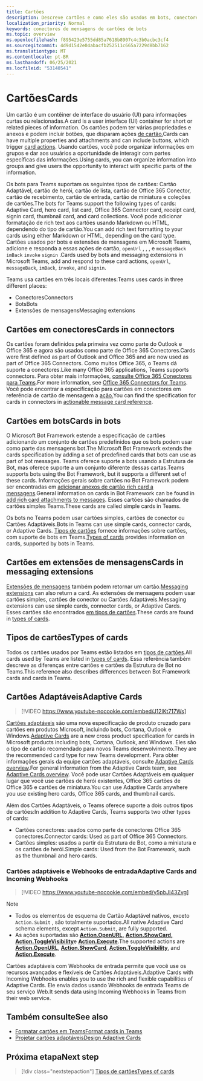 ```yaml
---
title: Cartões
description: Descreve cartões e como eles são usados em bots, conectores e extensões de mensagens
localization_priority: Normal
keywords: conectores de mensagens de cartões de bots
ms.topic: overview
ms.openlocfilehash: f895423e5755dd85a7618b8907c4c3b0acbc3cf4
ms.sourcegitcommit: 4d9d1542e04abacfb252511c665a7229d8bb7162
ms.translationtype: MT
ms.contentlocale: pt-BR
ms.lasthandoff: 06/25/2021
ms.locfileid: "53140541"
---
```

# <a name="cards"></a><span data-ttu-id="49a5b-104">Cartões</span><span class="sxs-lookup"><span data-stu-id="49a5b-104">Cards</span></span>

<span data-ttu-id="49a5b-105">Um cartão é um contêiner de interface do usuário (UI) para informações curtas ou relacionadas.</span><span class="sxs-lookup"><span data-stu-id="49a5b-105">A card is a user interface (UI) container for short or related pieces of information.</span></span> <span data-ttu-id="49a5b-106">Os cartões podem ter várias propriedades e anexos e podem incluir botões, que disparam ações [de cartão.](~/task-modules-and-cards/cards/cards-actions.md)</span><span class="sxs-lookup"><span data-stu-id="49a5b-106">Cards can have multiple properties and attachments and can include buttons, which trigger [card actions](~/task-modules-and-cards/cards/cards-actions.md).</span></span> <span data-ttu-id="49a5b-107">Usando cartões, você pode organizar informações em grupos e dar aos usuários a oportunidade de interagir com partes específicas das informações.</span><span class="sxs-lookup"><span data-stu-id="49a5b-107">Using cards, you can organize information into groups and give users the opportunity to interact with specific parts of the information.</span></span>

<span data-ttu-id="49a5b-108">Os bots para Teams suportam os seguintes tipos de cartões: Cartão Adaptável, cartão de herói, cartão de lista, cartão de Office 365 Conector, cartão de recebimento, cartão de entrada, cartão de miniatura e coleções de cartões.</span><span class="sxs-lookup"><span data-stu-id="49a5b-108">The bots for Teams support the following types of cards: Adaptive Card, hero card, list card, Office 365 Connector card, receipt card, signin card, thumbnail card, and card collections.</span></span> <span data-ttu-id="49a5b-109">Você pode adicionar formatação de rich text aos cartões usando Markdown ou HTML, dependendo do tipo de cartão.</span><span class="sxs-lookup"><span data-stu-id="49a5b-109">You can add rich text formatting to your cards using either Markdown or HTML, depending on the card type.</span></span> <span data-ttu-id="49a5b-110">Cartões usados por bots e extensões de mensagens em Microsoft Teams, adicione e responda a essas ações de cartão, `openUrl` , , , e `messageBack` `imBack` `invoke` `signin` .</span><span class="sxs-lookup"><span data-stu-id="49a5b-110">Cards used by bots and messaging extensions in Microsoft Teams, add and respond to these card actions, `openUrl`, `messageBack`, `imBack`, `invoke`, and `signin`.</span></span>

<span data-ttu-id="49a5b-111">Teams usa cartões em três locais diferentes:</span><span class="sxs-lookup"><span data-stu-id="49a5b-111">Teams uses cards in three different places:</span></span>

* <span data-ttu-id="49a5b-112">Conectores</span><span class="sxs-lookup"><span data-stu-id="49a5b-112">Connectors</span></span>
* <span data-ttu-id="49a5b-113">Bots</span><span class="sxs-lookup"><span data-stu-id="49a5b-113">Bots</span></span>
* <span data-ttu-id="49a5b-114">Extensões de mensagens</span><span class="sxs-lookup"><span data-stu-id="49a5b-114">Messaging extensions</span></span>

## <a name="cards-in-connectors"></a><span data-ttu-id="49a5b-115">Cartões em conectores</span><span class="sxs-lookup"><span data-stu-id="49a5b-115">Cards in connectors</span></span>

<span data-ttu-id="49a5b-116">Os cartões foram definidos pela primeira vez como parte do Outlook e Office 365 e agora são usados como parte de Office 365 Conectores.</span><span class="sxs-lookup"><span data-stu-id="49a5b-116">Cards were first defined as part of Outlook and Office 365 and are now used as part of Office 365 Connectors.</span></span> <span data-ttu-id="49a5b-117">Como muitos Office 365, o Teams dá suporte a conectores.</span><span class="sxs-lookup"><span data-stu-id="49a5b-117">Like many Office 365 applications, Teams supports connectors.</span></span> <span data-ttu-id="49a5b-118">Para obter mais informações, [consulte Office 365 Conectores para Teams](~/webhooks-and-connectors/what-are-webhooks-and-connectors.md).</span><span class="sxs-lookup"><span data-stu-id="49a5b-118">For more information, see [Office 365 Connectors for Teams](~/webhooks-and-connectors/what-are-webhooks-and-connectors.md).</span></span> <span data-ttu-id="49a5b-119">Você pode encontrar a especificação para cartões em conectores em referência de cartão de mensagem a [ação.](/outlook/actionable-messages/card-reference)</span><span class="sxs-lookup"><span data-stu-id="49a5b-119">You can find the specification for cards in connectors in [actionable message card reference](/outlook/actionable-messages/card-reference).</span></span>

## <a name="cards-in-bots"></a><span data-ttu-id="49a5b-120">Cartões em bots</span><span class="sxs-lookup"><span data-stu-id="49a5b-120">Cards in bots</span></span>

<span data-ttu-id="49a5b-121">O Microsoft Bot Framework estende a especificação de cartões adicionando um conjunto de cartões predefinidos que os bots podem usar como parte das mensagens bot.</span><span class="sxs-lookup"><span data-stu-id="49a5b-121">The Microsoft Bot Framework extends the cards specification by adding a set of predefined cards that bots can use as part of bot messages.</span></span> <span data-ttu-id="49a5b-122">Teams oferece suporte a bots usando a Estrutura de Bot, mas oferece suporte a um conjunto diferente dessas cartas.</span><span class="sxs-lookup"><span data-stu-id="49a5b-122">Teams supports bots using the Bot Framework, but it supports a different set of these cards.</span></span> <span data-ttu-id="49a5b-123">Informações gerais sobre cartões no Bot Framework podem ser encontradas em [adicionar anexos de cartão rich card a mensagens](/bot-framework/nodejs/bot-builder-nodejs-send-rich-cards).</span><span class="sxs-lookup"><span data-stu-id="49a5b-123">General information on cards in Bot Framework can be found in [add rich card attachments to messages](/bot-framework/nodejs/bot-builder-nodejs-send-rich-cards).</span></span> <span data-ttu-id="49a5b-124">Esses cartões são chamados de cartões simples Teams.</span><span class="sxs-lookup"><span data-stu-id="49a5b-124">These cards are called simple cards in Teams.</span></span>

<span data-ttu-id="49a5b-125">Os bots no Teams podem usar cartões simples, cartões de conector ou Cartões Adaptáveis.</span><span class="sxs-lookup"><span data-stu-id="49a5b-125">Bots in Teams can use simple cards, connector cards, or Adaptive Cards.</span></span> <span data-ttu-id="49a5b-126">[Tipos de cartões](~/task-modules-and-cards/cards/cards-reference.md) fornece informações sobre cartões, com suporte de bots em Teams.</span><span class="sxs-lookup"><span data-stu-id="49a5b-126">[Types of cards](~/task-modules-and-cards/cards/cards-reference.md) provides information on cards, supported by bots in Teams.</span></span>

## <a name="cards-in-messaging-extensions"></a><span data-ttu-id="49a5b-127">Cartões em extensões de mensagens</span><span class="sxs-lookup"><span data-stu-id="49a5b-127">Cards in messaging extensions</span></span>

<span data-ttu-id="49a5b-128">[Extensões de mensagens](~/messaging-extensions/what-are-messaging-extensions.md) também podem retornar um cartão.</span><span class="sxs-lookup"><span data-stu-id="49a5b-128">[Messaging extensions](~/messaging-extensions/what-are-messaging-extensions.md) can also return a card.</span></span> <span data-ttu-id="49a5b-129">As extensões de mensagens podem usar cartões simples, cartões de conector ou Cartões Adaptáveis.</span><span class="sxs-lookup"><span data-stu-id="49a5b-129">Messaging extensions can use simple cards, connector cards, or Adaptive Cards.</span></span> <span data-ttu-id="49a5b-130">Esses cartões são encontrados [em tipos de cartões](~/task-modules-and-cards/cards/cards-reference.md).</span><span class="sxs-lookup"><span data-stu-id="49a5b-130">These cards are found in [types of cards](~/task-modules-and-cards/cards/cards-reference.md).</span></span>

## <a name="types-of-cards"></a><span data-ttu-id="49a5b-131">Tipos de cartões</span><span class="sxs-lookup"><span data-stu-id="49a5b-131">Types of cards</span></span>

<span data-ttu-id="49a5b-132">Todos os cartões usados por Teams estão listados em [tipos de cartões](~/task-modules-and-cards/cards/cards-reference.md).</span><span class="sxs-lookup"><span data-stu-id="49a5b-132">All cards used by Teams are listed in [types of cards](~/task-modules-and-cards/cards/cards-reference.md).</span></span> <span data-ttu-id="49a5b-133">Essa referência também descreve as diferenças entre cartões e cartões da Estrutura de Bot no Teams.</span><span class="sxs-lookup"><span data-stu-id="49a5b-133">This reference also describes differences between Bot Framework cards and cards in Teams.</span></span>

## <a name="adaptive-cards"></a><span data-ttu-id="49a5b-134">Cartões Adaptáveis</span><span class="sxs-lookup"><span data-stu-id="49a5b-134">Adaptive Cards</span></span>

> [!VIDEO https://www.youtube-nocookie.com/embed/J12lKt717Ws]

<span data-ttu-id="49a5b-135">[Cartões adaptáveis](~/task-modules-and-cards/cards/cards-reference.md#adaptive-card) são uma nova especificação de produto cruzado para cartões em produtos Microsoft, incluindo bots, Cortana, Outlook e Windows.</span><span class="sxs-lookup"><span data-stu-id="49a5b-135">[Adaptive Cards](~/task-modules-and-cards/cards/cards-reference.md#adaptive-card) are a new cross product specification for cards in Microsoft products including bots, Cortana, Outlook, and Windows.</span></span> <span data-ttu-id="49a5b-136">Eles são o tipo de cartão recomendado para novos Teams desenvolvimento.</span><span class="sxs-lookup"><span data-stu-id="49a5b-136">They are the recommended card type for new Teams development.</span></span> <span data-ttu-id="49a5b-137">Para obter informações gerais da equipe cartões adaptáveis, consulte [Adaptive Cards overview](/adaptive-cards).</span><span class="sxs-lookup"><span data-stu-id="49a5b-137">For general information from the Adaptive Cards team, see [Adaptive Cards overview](/adaptive-cards).</span></span> <span data-ttu-id="49a5b-138">Você pode usar Cartões Adaptáveis em qualquer lugar que você use cartões de herói existentes, Office 365 cartões de Office 365 e cartões de miniatura.</span><span class="sxs-lookup"><span data-stu-id="49a5b-138">You can use Adaptive Cards anywhere you use existing hero cards, Office 365 cards, and thumbnail cards.</span></span>

<span data-ttu-id="49a5b-139">Além dos Cartões Adaptáveis, o Teams oferece suporte a dois outros tipos de cartões:</span><span class="sxs-lookup"><span data-stu-id="49a5b-139">In addition to Adaptive Cards, Teams supports two other types of cards:</span></span>

* <span data-ttu-id="49a5b-140">Cartões conectores: usados como parte de conectores Office 365 conectores.</span><span class="sxs-lookup"><span data-stu-id="49a5b-140">Connector cards: Used as part of Office 365 Connectors.</span></span>
* <span data-ttu-id="49a5b-141">Cartões simples: usados a partir da Estrutura de Bot, como a miniatura e os cartões de herói.</span><span class="sxs-lookup"><span data-stu-id="49a5b-141">Simple cards: Used from the Bot Framework, such as the thumbnail and hero cards.</span></span>

### <a name="adaptive-cards-and-incoming-webhooks"></a><span data-ttu-id="49a5b-142">Cartões adaptáveis e Webhooks de entrada</span><span class="sxs-lookup"><span data-stu-id="49a5b-142">Adaptive Cards and Incoming Webhooks</span></span>

> [!VIDEO https://www.youtube-nocookie.com/embed/y5pbJI43Zvg]

> [!NOTE]
> * <span data-ttu-id="49a5b-143">Todos os elementos de esquema de Cartão Adaptável nativos, exceto `Action.Submit` , são totalmente suportados.</span><span class="sxs-lookup"><span data-stu-id="49a5b-143">All native Adaptive Card schema elements, except `Action.Submit`, are fully supported.</span></span>
> * <span data-ttu-id="49a5b-144">As ações suportadas são [**Action.OpenURL,**](https://adaptivecards.io/explorer/Action.OpenUrl.html) [**Action.ShowCard,**](https://adaptivecards.io/explorer/Action.ShowCard.html) [**Action.ToggleVisibility**](https://adaptivecards.io/explorer/Action.ToggleVisibility.html)e [**Action.Execute**](/adaptive-cards/authoring-cards/universal-action-model#actionexecute).</span><span class="sxs-lookup"><span data-stu-id="49a5b-144">The supported actions are [**Action.OpenURL**](https://adaptivecards.io/explorer/Action.OpenUrl.html), [**Action.ShowCard**](https://adaptivecards.io/explorer/Action.ShowCard.html), [**Action.ToggleVisibility**](https://adaptivecards.io/explorer/Action.ToggleVisibility.html), and [**Action.Execute**](/adaptive-cards/authoring-cards/universal-action-model#actionexecute).</span></span>

<span data-ttu-id="49a5b-145">Cartões adaptáveis com Webhooks de entrada permite que você use os recursos avançados e flexíveis de Cartões Adaptáveis.</span><span class="sxs-lookup"><span data-stu-id="49a5b-145">Adaptive Cards with Incoming Webhooks enables you to use the rich and flexible capabilities of Adaptive Cards.</span></span> <span data-ttu-id="49a5b-146">Ele envia dados usando Webhooks de entrada Teams de seu serviço Web.</span><span class="sxs-lookup"><span data-stu-id="49a5b-146">It sends data using Incoming Webhooks in Teams from their web service.</span></span>

## <a name="see-also"></a><span data-ttu-id="49a5b-147">Também consulte</span><span class="sxs-lookup"><span data-stu-id="49a5b-147">See also</span></span>

* [<span data-ttu-id="49a5b-148">Formatar cartões em Teams</span><span class="sxs-lookup"><span data-stu-id="49a5b-148">Format cards in Teams</span></span>](~/task-modules-and-cards/cards/cards-format.md)
* [<span data-ttu-id="49a5b-149">Projetar cartões adaptáveis</span><span class="sxs-lookup"><span data-stu-id="49a5b-149">Design Adaptive Cards</span></span>](~/task-modules-and-cards/cards/design-effective-cards.md)

## <a name="next-step"></a><span data-ttu-id="49a5b-150">Próxima etapa</span><span class="sxs-lookup"><span data-stu-id="49a5b-150">Next step</span></span>

> [!div class="nextstepaction"]
> [<span data-ttu-id="49a5b-151">Tipos de cartões</span><span class="sxs-lookup"><span data-stu-id="49a5b-151">Types of cards</span></span>](~/task-modules-and-cards/cards/cards-reference.md)